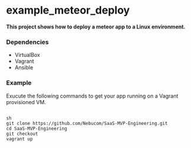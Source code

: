 example_meteor_deploy
=====================

__This project shows how to deploy a meteor app to a Linux environment.__


### Dependencies
* VirtualBox
* Vagrant 
* Ansible

### Example
Exucute the following commands to get your app running on a Vagrant 
provisioned VM.

```

sh
git clone https://github.com/Nebucom/SaaS-MVP-Engineering.git
cd SaaS-MVP-Engineering
git checkout 
vagrant up

```
